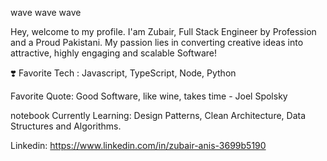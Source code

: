 wave wave wave

Hey, welcome to my profile. I'am Zubair, Full Stack Engineer by Profession and a Proud Pakistani. My passion lies in converting creative ideas into attractive, highly engaging and scalable Software!

:heavy_heart_exclamation: Favorite Tech : Javascript, TypeScript, Node, Python

Favorite Quote: Good Software, like wine, takes time - Joel Spolsky

notebook Currently Learning: Design Patterns, Clean Architecture, Data Structures and Algorithms. 

Linkedin: https://www.linkedin.com/in/zubair-anis-3699b5190
